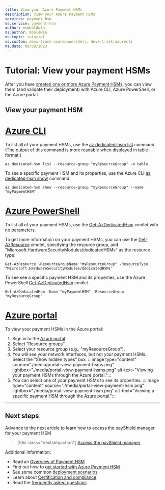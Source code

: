 ```yaml
---
title: View your Azure Payment HSMs
description: View your Azure Payment HSMs
services: payment-hsm
ms.service: payment-hsm
author: msmbaldwin
ms.author: mbaldwin
ms.topic: tutorial
ms.custom: devx-track-azurepowershell, devx-track-azurecli
ms.date: 08/09/2023
---
```


# Tutorial: View your payment HSMs

After you have [created one or more Azure Payment HSMs](create-payment-hsm.md), you can view them (and validate their deployment) with Azure CLI, Azure PowerShell, or the Azure portal.

## View your payment HSM

# [Azure CLI](#tab/azure-cli)

To list all of your payment HSMs, use the [az dedicated-hsm list](/cli/azure/dedicated-hsm#az-dedicated-hsm-list) command. (The output of this command is more readable when displayed in table-format.)

```azurecli-interactive
az dedicated-hsm list --resource-group "myResourceGroup" -o table
```

To see a specific payment HSM and its properties, use the Azure CLI [az dedicated-hsm show](/cli/azure/dedicated-hsm#az-dedicated-hsm-show) command.

```azurecli-interactive
az dedicated-hsm show --resource-group "myResourceGroup" --name "myPaymentHSM"
```

# [Azure PowerShell](#tab/azure-powershell)

To list all of your payment HSMs, use the [Get-AzDedicatedHsm](/powershell/module/az.dedicatedhsm/get-azdedicatedhsm) cmdlet with no parameters.

To get more information on your payment HSMs, you can use the [Get-AzResource](/powershell/module/az.dedicatedhsm/get-azdedicatedhsm) cmdlet, specifying the resource group, and "Microsoft.HardwareSecurityModules/dedicatedHSMs" as the resource type:

```azurepowershell-interactive
Get-AzResource -ResourceGroupName "myResourceGroup" -ResourceType "Microsoft.HardwareSecurityModules/dedicatedHSMs"
```

To see see a specific payment HSM and its properties, use the Azure PowerShell [Get-AzDedicatedHsm](/powershell/module/az.dedicatedhsm/get-azdedicatedhsm) cmdlet.

```azurepowershell-interactive
Get-AzDedicatedHsm -Name "myPaymentHSM" -ResourceGroup "myResourceGroup"
```

# [Azure portal](#tab/azure-portal)


To view your payment HSMs in the Azure portal:

1. Sign in to the [Azure portal](https://portal.azure.com)
1. Select "Resource groups".
1. Select your resource group (e.g., "myResourceGroup").
1. You will see your network interfaces, but not your payment HSMs. Select the "Show hidden types" box.
  :::image type="content" source="./media/portal-view-payment-hsms.png" lightbox="./media/portal-view-payment-hsms.png" alt-text="Viewing your payment HSMs through the Azure portal.":::
1. You can select one of your payment HSMs to see its properties.
  :::image type="content" source="./media/portal-view-payment-hsm.png" lightbox="./media/portal-view-payment-hsm.png" alt-text="Viewing a specific payment HSM through the Azure portal.":::

---

## Next steps

Advance to the next article to learn how to access the payShield manager for your payment HSM
> [!div class="nextstepaction"]
> [Access the payShield manager](access-payshield-manager.md)

Additional information:

- Read an [Overview of Payment HSM](overview.md)
- Find out how to [get started with Azure Payment HSM](getting-started.md)
- See some common [deployment scenarios](deployment-scenarios.md)
- Learn about [Certification and compliance](certification-compliance.md)
- Read the [frequently asked questions](faq.yml)
